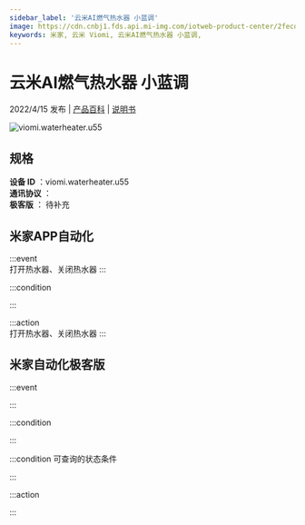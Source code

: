 ```yaml
---
sidebar_label: '云米AI燃气热水器 小蓝调'
image: https://cdn.cnbj1.fds.api.mi-img.com/iotweb-product-center/2fecdb94b427a8e35428e0f16ef7254b_1647849607081.png?GalaxyAccessKeyId=AKVGLQWBOVIRQ3XLEW&Expires=9223372036854775807&Signature=FEoAP83sew1HAhb2/uEeUWC7fEM=
keywords: 米家, 云米 Viomi, 云米AI燃气热水器 小蓝调, 
---
```

# 云米AI燃气热水器 小蓝调

2022/4/15 发布 | [产品百科](https://home.mi.com/webapp/content/baike/product/index.html?model=viomi.waterheater.u55/) | [说明书](https://home.mi.com/views/introduction.html?model=viomi.waterheater.u55&region=cn)

![viomi.waterheater.u55](https://cdn.cnbj1.fds.api.mi-img.com/iotweb-product-center/2fecdb94b427a8e35428e0f16ef7254b_1647849607081.png?GalaxyAccessKeyId=AKVGLQWBOVIRQ3XLEW&Expires=9223372036854775807&Signature=FEoAP83sew1HAhb2/uEeUWC7fEM=)

## 规格  
> 
**设备 ID** ：viomi.waterheater.u55  
**通讯协议** ：  
**极客版**  ： 待补充 


## 米家APP自动化  

:::event  
打开热水器、关闭热水器
:::

:::condition  

:::

:::action   
打开热水器、关闭热水器
:::

## 米家自动化极客版  

:::event  

:::

:::condition  

:::

:::condition 可查询的状态条件  

:::

:::action  

:::

        

